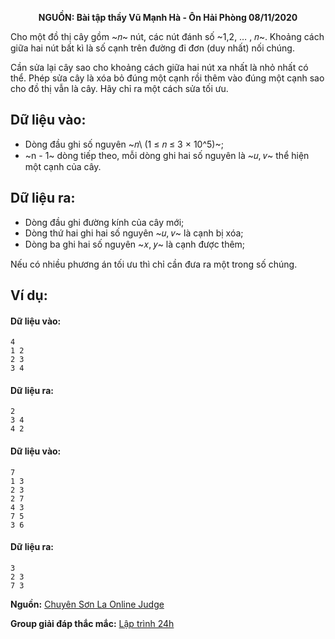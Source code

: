 **<center>NGUỒN: Bài tập thầy Vũ Mạnh Hà - Ôn Hải Phòng 08/11/2020</center>**

Cho một đồ thị cây gồm ~𝑛~ nút, các nút đánh số ~1,2, … , 𝑛~. Khoảng cách giữa hai nút bất kì là số cạnh trên đường đi đơn (duy nhất) nối chúng.

Cần sửa lại cây sao cho khoảng cách giữa hai nút xa nhất là nhỏ nhất có thể. Phép sửa cây là xóa bỏ đúng một cạnh rồi thêm vào đúng một cạnh sao cho đồ thị vẫn là cây. Hãy chỉ ra một cách sửa tối ưu.

## Dữ liệu vào:
- Dòng đầu ghi số nguyên ~𝑛\ (1 ≤ 𝑛 ≤ 3 × 10^5)~;
- ~n - 1~ dòng tiếp theo, mỗi dòng ghi hai số nguyên là ~𝑢, 𝑣~ thể hiện một cạnh của cây.

## Dữ liệu ra:
- Dòng đầu ghi đường kính của cây mới;
- Dòng thứ hai ghi hai số nguyên ~𝑢, 𝑣~ là cạnh bị xóa;
- Dòng ba ghi hai số nguyên ~𝑥, 𝑦~ là cạnh được thêm;

Nếu có nhiều phương án tối ưu thì chỉ cần đưa ra một trong số chúng.

## Ví dụ:
#### Dữ liệu vào:
```
4
1 2
2 3
3 4
```

#### Dữ liệu ra:
```
2
3 4
4 2
```

#### Dữ liệu vào:
```
7
1 3
2 3
2 7
4 3
7 5
3 6
```

#### Dữ liệu ra:
```
3
2 3
7 3
```
**Nguồn:** [Chuyên Sơn La Online Judge](http://csloj.ddns.net/)

**Group giải đáp thắc mắc:** [Lập trình 24h](https://www.facebook.com/groups/1386904321519984)